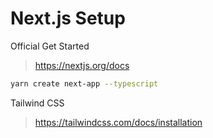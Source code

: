 # Next.js Setup

Official Get Started
> https://nextjs.org/docs

```bash
yarn create next-app --typescript
```

Tailwind CSS
> https://tailwindcss.com/docs/installation

